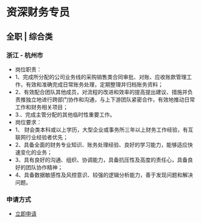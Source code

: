 
# 资深财务专员
## 全职  |  综合类
### 浙江 - 杭州市

- 岗位职责：
- 1、完成所分配的公司业务线的采购销售类合同审批、对账、应收账款管理工作，有效和准确完成日常账务处理，定期整理并归档账务资料；
- 2、有效配合团队其他成员，对流程的改进和效率的提高提出建议、措施并负责推独立地进行跨部门协作和沟通，与上下游团队紧密合作，有效地推动日常工作和财务相关项目；
- 3.、完成主管分配的其他临时性重要工作。
- 岗位要求：
- 1、&nbsp;财会类本科或以上学历，大型企业或事务所三年以上财务工作经验，有互联网行业经验者优先；
- 2、具备全面的财务专业知识、账务处理经验、良好的学习能力，能够适应快速变化的业务；
- 3、具有良好的沟通、组织、协调能力，具备抗压性及高度的责任心，具备良好的团队协作精神；
- 4、具备数据敏感性及风控意识、较强的逻辑分析能力，善于发现问题和解决问题。
### 申请方式
- <a href="mailto:hr@tuya.com?subject=求职简历-资深财务专员-来自GitHub">立即申请</a>